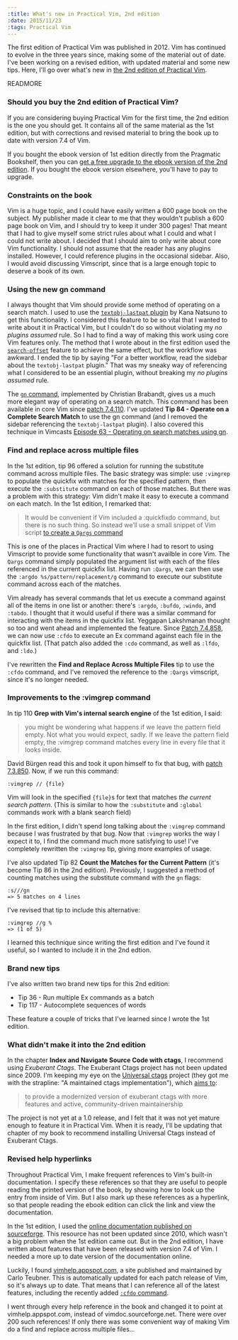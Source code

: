 ```yaml
--- 
:title: What's new in Practical Vim, 2nd edition
:date: 2015/11/23
:tags: Practical Vim
---
```


The first edition of Practical Vim was published in 2012.
Vim has continued to evolve in the three years since, making some of the material out of date.
I've been working on a revised edition, with updated material and some new tips.
Here, I'll go over what's new in [the 2nd edition of Practical Vim][dnvim2].

[dnvim2]: https://pragprog.com/book/dnvim2/practical-vim-second-edition

READMORE

### Should you buy the 2nd edition of Practical Vim?

If you are considering buying Practical Vim for the first time, the 2nd edition is the one you should get.
It contains all of the same material as the 1st edition, but with corrections and revised material to bring the book up to date with version 7.4 of Vim.

If you bought the ebook version of 1st edition directly from the Pragmatic Bookshelf, then you can [get a free upgrade to the ebook version of the 2nd edition][upgrade].
If you bought the ebook version elsewhere, you'll have to pay to upgrade.

### Constraints on the book

Vim is a huge topic, and I could have easily written a 600 page book on the subject.
My publisher made it clear to me that they wouldn't publish a 600 page book on Vim, and I should try to keep it under 300 pages!
That meant that I had to give myself some strict rules about what I could and what I could not write about.
I decided that I should aim to only write about core Vim functionality.
I should not assume that the reader has any plugins installed.
However, I could reference plugins in the occasional sidebar.
Also, I would avoid discussing Vimscript, since that is a large enough topic to deserve a book of its own.

### Using the new gn command

I always thought that Vim should provide some method of operating on a search match.
I used to use the [`textobj-lastpat` plugin][lastpat] by Kana Natsuno to get this functionality.
I considered this feature to be so vital that I wanted to write about it in Practical Vim, but I couldn't do so without violating my *no plugins assumed* rule.
So I had to find a way of making this work using core Vim features only.
The method that I wrote about in the first edition used the [`search-offset`][offset] feature to achieve the same effect, but the workflow was awkward.
I ended the tip by saying "For a better workflow, read the sidebar about the `textobj-lastpat` plugin."
That was my sneaky way of referencing what I considered to be an essential plugin, without breaking my *no plugins assumed* rule.

The [`gn` command][gn], implemented by Christian Brabandt, gives us a much more elegant way of operating on a search match.
This command has been available in core Vim since [patch 7.4.110][110].
I've updated **Tip 84 - Operate on a Complete Search Match** to use the gn command
(and I removed the sidebar referencing the `textobj-lastpat` plugin).
I also covered this technique in Vimcasts [Episode 63 - Operating on search matches using gn](/e/63).

[lastpat]: https://github.com/kana/vim-textobj-lastpat
[offset]: http://vimdoc.sourceforge.net/htmldoc/pattern.html#search-offset
[110]: https://github.com/vim/vim/commit/ba2d44f33863e115b1858ab572829f403ad21883
[gn]: http://vimdoc.sourceforge.net/htmldoc/visual.html#gn

### Find and replace across multiple files

In the 1st edition, tip 96 offered a solution for running the substitute command across multiple files.
The basic strategy was simple: use `:vimgrep` to populate the quickfix with matches for the specified pattern, then execute the `:substitute` command on each of those matches.
But there was a problem with this strategy: Vim didn't make it easy to execute a command on each match.
In the 1st edition, I remarked that:

> It would be convenient if Vim included a :quickfixdo command, but there is no such thing. So instead we’ll use a small snippet of Vim script [to create a `Qargs` command][qargs]

This is one of the places in Practical Vim where I had to resort to using Vimscript to provide some functionality that wasn't availble in core Vim.
The `Qargs` command simply populated the argument list with each of the files referenced in the current quickfix list.
Having run `:Qargs`, we can then use the `:argdo %s/pattern/replacement/g` command to execute our substitute command across each of the matches.

Vim already has several commands that let us execute a command against all of the items in one list or another: there's `:argdo`, `:bufdo`, `:windo`, and `:tabdo`.
I thought that it would useful if there was a similar command for interacting with the items in the quickfix list.
Yeggapan Lakshmanan thought so too and went ahead and implemented the feature.
Since [Patch 7.4.858][858], we can now use `:cfdo` to execute an Ex command against each file in the quickfix list. (That patch also added the `:cdo` command, as well as `:lfdo`, and `:ldo`.)

I've rewritten the **Find and Replace Across Multiple Files** tip to use the `:cfdo` command, and I've removed the reference to the `:Qargs` vimscript, since it's no longer needed.

[858]: https://github.com/vim/vim/commit/aa23b379421aa214e6543b06c974594a25799b09
[qargs]: https://github.com/nelstrom/vim-qargs

### Improvements to the :vimgrep command

In tip 110 **Grep with Vim's internal search engine** of the 1st edition, I said: 

> you might be wondering what happens if we leave the pattern field empty. Not what you would expect, sadly. If we leave the pattern field empty, the :vimgrep command matches every line in every file that it looks inside.

David Bürgen read this and took it upon himself to fix that bug, with [patch 7.3.850][850].
Now, if we run this command:

    :vimgrep // {file}

Vim will look in the specified `{file}`s for text that matches *the current search pattern*.
(This is similar to how the `:substitute` and `:global` commands work with a blank search field)

In the first edition, I didn't spend long talking about the `:vimgrep` command because I was frustrated by that bug.
Now that `:vimgrep` works the way I expect it to, I find the command much more satisfying to use!
I've completely rewritten the `:vimgrep` tip, giving more examples of usage.

I've also updated Tip 82 **Count the Matches for the Current Pattern** (it's become Tip 86 in the 2nd edition). Previously, I suggested a method of counting matches using the substitute command with the `gn` flags:

    :s///gn
    => 5 matches on 4 lines

I've revised that tip to include this alternative:

    :vimgrep //g %
    => (1 of 5)

I learned this technique since writing the first edition and I've found it useful, so I wanted to include it in the 2nd edtion.

### Brand new tips

I've also written two brand new tips for this 2nd edition:

* Tip 36 - Run multiple Ex commands as a batch
* Tip 117 - Autocomplete sequences of words

These feature a couple of tricks that I've learned since I wrote the 1st edition.

### What didn't make it into the 2nd edition

In the chapter **Index and Navigate Source Code with ctags**, I recommend using *Exuberant Ctags*.
The Exuberant Ctags project has not been updated since 2009.
I'm keeping my eye on the [Universal ctags][ctags] project (they got me with the strapline: "A maintained ctags implementation"), which [aims to][intent]:

> to provide a modernized version of exuberant ctags with more features and active, community-driven maintainership

The project is not yet at a 1.0 release, and I felt that it was not yet mature enough to feature it in Practical Vim.
When it is ready, I'll be updating that chapter of my book to recommend installing Universal Ctags instead of Exuberant Ctags.

[ctags]: https://github.com/universal-ctags/ctags
[intent]: https://github.com/universal-ctags/ctags/issues/446#issuecomment-122971751

### Revised help hyperlinks

Throughout Practical Vim, I make frequent references to Vim's built-in documentation.
I specify these references so that they are useful to people reading the printed version of the book, by showing how to look up the entry from inside of Vim.
But I also mark up these references as a hyperlink, so that people reading the ebook edition can click the link and view the documentation.

In the 1st edition, I used the [online documentation published on sourceforge][old-help].
This resource has not been updated since 2010, which wasn't a big problem when the 1st edition came out.
But in the 2nd edition, I have written about features that have been released with version 7.4 of Vim.
I needed a more up to date version of the documentation online.

Luckily, I found [vimhelp.appspot.com][new-help], a site published and maintained by Carlo Teubner.
This is automatically updated for each patch release of Vim, so it's always up to date.
That means that I can reference all of the latest features, including the recently added [`:cfdo` command][cfdo].

I went through every help reference in the book and changed it to point at vimhelp.appspot.com, instead of vimdoc.sourceforge.net.
There were over 200 such references!
If only there was some convenient way of making Vim do a find and replace across multiple files...

[850]: https://github.com/vim/vim/commit/60abe75379f8b7c2076856c5f12ce2e7650110f7
[upgrade]: http://vimcasts.org/blog/2015/11/upgrade-to-practical-vim-2nd-edition/

[new-help]: http://vimhelp.appspot.com/
[old-help]: http://vimdoc.sourceforge.net/htmldoc/index.html
[new-star]: http://vimhelp.appspot.com/pattern.txt.html#star
[old-star]: http://vimdoc.sourceforge.net/htmldoc/pattern.html#star
[cfdo]: http://vimhelp.appspot.com/quickfix.txt.html#%3Acfdo
